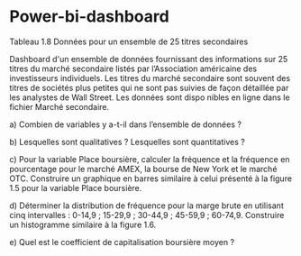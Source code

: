 # Power-bi-dashboard
Tableau 1.8 Données pour un ensemble de 25 titres secondaires

Dashboard d'un ensemble de données fournissant des informations sur 25 titres
du marché secondaire listés par l’Association américaine des investisseurs individuels.
Les titres du marché secondaire sont souvent des titres de sociétés plus petites qui ne sont 
pas suivies de façon détaillée par les analystes de Wall Street. Les données sont dispo
nibles en ligne dans le fichier Marché secondaire.

a) Combien de variables y a-t-il dans l’ensemble de données ?

b) Lesquelles sont qualitatives ? Lesquelles sont quantitatives ?

c) Pour la variable Place boursière, calculer la fréquence et la fréquence en pourcentage
pour le marché AMEX, la bourse de New York et le marché OTC. Construire un
graphique en barres similaire à celui présenté à la figure 1.5 pour la variable Place
boursière.

d) Déterminer la distribution de fréquence pour la marge brute en utilisant cinq intervalles
: 0-14,9 ; 15-29,9 ; 30-44,9 ; 45-59,9 ; 60-74,9. Construire un histogramme
similaire à la figure 1.6.

e) Quel est le coefficient de capitalisation boursière moyen ?
